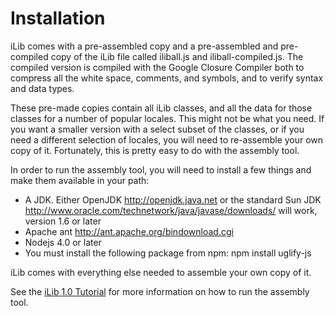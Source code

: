 # Installation #

iLib comes with a pre-assembled copy and a pre-assembled and pre-compiled copy of the iLib file called iliball.js and iliball-compiled.js. The compiled version is compiled with the Google Closure Compiler both to compress all the white space, comments, and symbols, and to verify syntax and data types.

These pre-made copies contain all iLib classes, and all the data for those classes for a number of popular locales. This might not be what you need. If you want a smaller version with a select subset of the classes, or if you need a different selection of locales, you will need to re-assemble your own copy of it. Fortunately, this is pretty easy to do with the assembly tool.

In order to run the assembly tool, you will need to install a few things and make them available in your path:

* A JDK. Either OpenJDK <http://openjdk.java.net> or the standard Sun JDK <http://www.oracle.com/technetwork/java/javase/downloads/> will work, version 1.6 or later
* Apache ant <http://ant.apache.org/bindownload.cgi>
* Nodejs 4.0 or later
* You must install the following package from npm: npm install uglify-js

iLib comes with everything else needed to assemble your own copy of it.

See the [iLib 1.0 Tutorial](iLib1.0JSTutorial.pdf) for more information on how to run the assembly tool.